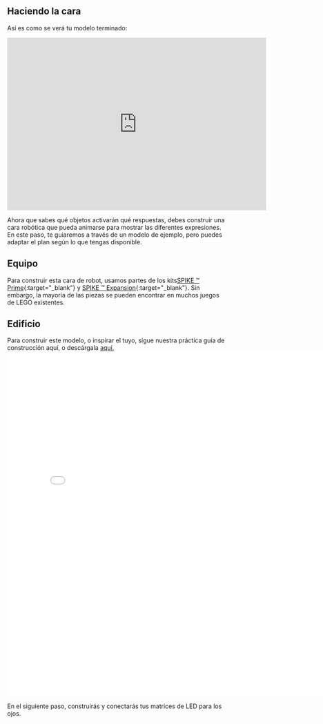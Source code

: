 ## Haciendo la cara

Así es como se verá tu modelo terminado: 

<iframe src="https://sketchfab.com/models/d0e78282ad3c4436a2ac7a5326983d8b/embed?autospin=0.2&amp;autostart=1" width="600" height="400" frameborder="0" mark="crwd-mark"></iframe>

Ahora que sabes qué objetos activarán qué respuestas, debes construir una cara robótica que pueda animarse para mostrar las diferentes expresiones. En este paso, te guiaremos a través de un modelo de ejemplo, pero puedes adaptar el plan según lo que tengas disponible.

## Equipo
Para construir esta cara de robot, usamos partes de los kits[SPIKE ™ Prime](https://education.lego.com/en-gb/product/spike-prime){:target="_blank"} y [SPIKE ™ Expansion](https://education.lego.com/en-gb/products/lego-education-spike-prime-expansion-set/45680){:target="_blank"}. Sin embargo, la mayoría de las piezas se pueden encontrar en muchos juegos de LEGO existentes.

## Edificio
Para construir este modelo, o inspirar el tuyo, sigue nuestra práctica guía de construcción aquí, o descárgala [aquí.](images/robot_face.pdf)
<embed src="images/robot_face.pdf" width="800"  height="800" alt="pdf" pluginspage="http://www.adobe.com/products/acrobat/readstep2.html">

En el siguiente paso, construirás y conectarás tus matrices de LED para los ojos.

